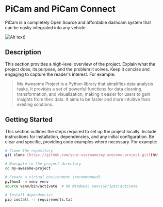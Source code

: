 # PiCam and PiCam Connect

PiCam is a completely Open Source and affordable dashcam system that can be easliy integrated into any vehicle. 

![Alt text](https://github.com/Tys0nat0r01/PiCam/blob/main/CONNECT.png))

## **Description**

This section provides a high-level overview of the project.  Explain what the project does, its purpose, and the problem it solves.  Keep it concise and engaging to capture the reader's interest.  For example:

> My Awesome Project is a Python library that simplifies data analysis tasks. It provides a set of powerful functions for data cleaning, transformation, and visualization, making it easier for users to gain insights from their data.  It aims to be faster and more intuitive than existing solutions.

## **Getting Started**

This section outlines the steps required to set up the project locally.  Include instructions for installation, dependencies, and any initial configuration.  Be clear and specific, providing code examples where necessary. For example:

```bash
# Clone the repository
git clone [https://github.com/your-username/my-awesome-project.git](https://www.google.com/search?q=https://github.com/your-username/my-awesome-project.git)

# Navigate to the project directory
cd my-awesome-project

# Create a virtual environment (recommended)
python3 -m venv venv
source venv/bin/activate  # On Windows: venv\Scripts\activate

# Install dependencies
pip install -r requirements.txt
